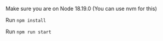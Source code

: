 Make sure you are on Node 18.19.0 (You can use nvm for this)

Run `npm install`

Run `npm run start`
